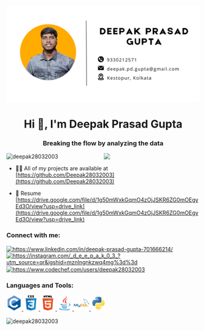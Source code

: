 ![banner](https://github.com/Deepak28032003/Deepak28032003/blob/0e6b5168fd63d61b16c3742d1860e2ec0e9f1fda/Deepak-git%20banner.png)

<h1 align="center">Hi 👋, I'm Deepak Prasad Gupta</h1>
<h3 align="center">Breaking the flow by analyzing the data</h3>

<img src="https://miro.medium.com/v2/resize:fit:1400/1*Owa2rsDG6Rwv1IM_RdsL3A.gif" align="right" width=250px >

<p align="left"> <img src="https://komarev.com/ghpvc/?username=deepak28032003&label=Profile%20views&color=0e75b6&style=flat" alt="deepak28032003" /> </p>

- 👨‍💻 All of my projects are available at [https://github.com/Deepak28032003](https://github.com/Deepak28032003)

- 📄 Resume [https://drive.google.com/file/d/1g50mWxkGqmO4zOjJSKR6ZG0mOEgyEd3O/view?usp=drive_link](https://drive.google.com/file/d/1g50mWxkGqmO4zOjJSKR6ZG0mOEgyEd3O/view?usp=drive_link)

<h3 align="left">Connect with me:</h3>
<p align="left">
<a href="https://www.linkedin.com/in/deepak-prasad-gupta-701666214/" target="blank"><img align="center" src="https://raw.githubusercontent.com/rahuldkjain/github-profile-readme-generator/master/src/images/icons/Social/linked-in-alt.svg" alt="https://www.linkedin.com/in/deepak-prasad-gupta-701666214/" height="30" width="40" /></a>
<a href="https://www.instagram.com/_d_e_e_p_a_k_0_3_/" target="blank"><img align="center" src="https://raw.githubusercontent.com/rahuldkjain/github-profile-readme-generator/master/src/images/icons/Social/instagram.svg" alt="https://instagram.com/_d_e_e_p_a_k_0_3_?utm_source=qr&igshid=mznlngnkzwq4mg%3d%3d" height="30" width="40" /></a>
<a href="https://www.codechef.com/users/deepak28032003" target="blank"><img align="center" src="https://cdn.jsdelivr.net/npm/simple-icons@3.1.0/icons/codechef.svg" alt="https://www.codechef.com/users/deepak28032003" height="30" width="40" /></a>
</p>

<h3 align="left">Languages and Tools:</h3>
<p align="left"> <a href="https://www.cprogramming.com/" target="_blank" rel="noreferrer"> <img src="https://raw.githubusercontent.com/devicons/devicon/master/icons/c/c-original.svg" alt="c" width="40" height="40"/> </a> <a href="https://www.w3schools.com/css/" target="_blank" rel="noreferrer"> <img src="https://raw.githubusercontent.com/devicons/devicon/master/icons/css3/css3-original-wordmark.svg" alt="css3" width="40" height="40"/> </a> <a href="https://www.w3.org/html/" target="_blank" rel="noreferrer"> <img src="https://raw.githubusercontent.com/devicons/devicon/master/icons/html5/html5-original-wordmark.svg" alt="html5" width="40" height="40"/> </a> <a href="https://www.java.com" target="_blank" rel="noreferrer"> <img src="https://raw.githubusercontent.com/devicons/devicon/master/icons/java/java-original.svg" alt="java" width="40" height="40"/> </a> <a href="https://www.mysql.com/" target="_blank" rel="noreferrer"> <img src="https://raw.githubusercontent.com/devicons/devicon/master/icons/mysql/mysql-original-wordmark.svg" alt="mysql" width="40" height="40"/> </a> <a href="https://www.python.org" target="_blank" rel="noreferrer"> <img src="https://raw.githubusercontent.com/devicons/devicon/master/icons/python/python-original.svg" alt="python" width="40" height="40"/> </a> </p>


<p><img align="center" src="https://github-readme-streak-stats.herokuapp.com/?user=deepak28032003&" alt="deepak28032003" /></p>
